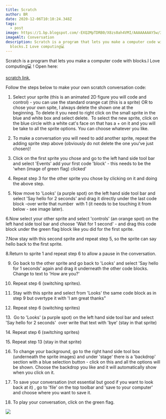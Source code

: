 ```yaml
---
title: Scratch
author: BR
date: 2020-12-06T10:10:24.348Z
tags:
  - post
image: https://1.bp.blogspot.com/-EXQ2MpTDRB0/X8zs0ah4VMI/AAAAAAAAY5w/3WnZGsGNwX0_6X_D5OXQdQlUWobRvaMiQCPcBGAYYCw/s320/Untitled%2Bcopy%2B2.tiff
imageAlt: Conversation
description: Scratch is a program that lets you make a computer code with
  blocks.I Love computing💻
---
```

Scratch is a program that lets you make a computer code with blocks.I Love computing💻 ! Open here:

[scratch link](https://scratch.mit.edu/projects/editor/),



Follow the steps below to make your own scratch conversation code:



1. Select your sprite (this is an animated 2D figure you will code and control) - you can use the standard orange cat (this is a sprite) OR to chose your own spite, I always delete the shown one at the beginning. To delete it you need to right click on the small sprite in the blue and white box and select delete.  To select the new sprite, click on the blue circle with a white cat's face on that has a + on it and you will be take to all the sprite options. You can choose whatever you like.



2. To make a conversation you will need to add another sprite, repeat the adding sprite step above (obviously do not delete the one you've just chosen)!



3. Click on the first sprite you chose and go to the left hand side tool bar and select 'Events' add your first code 'block' - this needs to be the 'when (image of green flag) clicked' 



4. Repeat step 3 for the other sprite you chose by clicking on it and doing the above step.



5. Now move to 'Looks' (a purple spot) on the left hand side tool bar and select 'Say hello for 2 seconds' and drag it directly under the last code block -over write that number  with 1 (it needs to be touching it from below - see image later).



6.Now select your other sprite and select 'controls' (an orange spot) on the left hand side tool bar and choose 'Wait for 1 second' - and drag this code block under the green flag block like you did for the first sprite.



7.Now stay with this second sprite and repeat step 5, so the sprite can say hello back to the first sprite.



8.Return to sprite 1 and repeat step 6 to allow a pause in the conversation.



9. Go back to the other sprite and go back to 'Looks' and select 'Say hello for 1 seconds' again and drag it underneath the other code blocks. Change to text to 'How are you?' 



10. Repeat step 6 (switching sprites).



11. Stay with this sprite and select from 'Looks' the same code block as in step 9 but overtype it with 'I am great thanks" 



12. Repeat step 6 (switching sprites)



13.  Go to 'Looks' (a purple spot) on the left hand side tool bar and select 'Say hello for 2 seconds'  over write that text with 'bye' (stay in that sprite) 



14. Repeat step 6 (switching sprites) 



15. Repeat step 13 (stay in that sprite) 



16. To change your background, go to the right hand side tool box (underneath the sprite images) and under 'stage' there is a 'backdrop' section with a blue selection button - click on this and all the options will be shown. Choose the backdrop you like and it will automatically show when you click on it.



17. To save your conversation (not essential but good if you want to look back at it) , go to 'file' on the top toolbar and 'save to your computer' and choose where you want to save it.



18. To play your conversation, click on the green flag.



[![](https://1.bp.blogspot.com/-WaNTz5ofKVw/X8zs0fI9aHI/AAAAAAAAY5s/cSLePmqWQSwzluEj7zDY3UxODAYtWlnQQCLcBGAsYHQ/s320/Untitled%2Bcopy.tiff)](https://1.bp.blogspot.com/-WaNTz5ofKVw/X8zs0fI9aHI/AAAAAAAAY5s/cSLePmqWQSwzluEj7zDY3UxODAYtWlnQQCLcBGAsYHQ/s676/Untitled%2Bcopy.tiff)